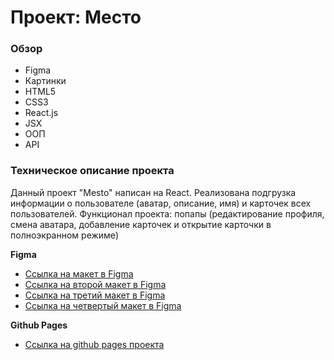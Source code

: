 # Проект: Место

### Обзор

* Figma
* Картинки
* HTML5
* CSS3
* React.js
* JSX
* ООП
* API

### Техническое описание проекта
Данный проект "Mesto" написан на React. Реализована подгрузка информации о пользователе (аватар, описание, имя) и карточек всех пользователей. Функционал проекта: попапы (редактирование профиля, смена аватара, добавление карточек и открытие карточки в полноэкранном режиме)

**Figma**

* [Ссылка на макет в Figma](https://www.figma.com/file/2cn9N9jSkmxD84oJik7xL7/JavaScript.-Sprint-4?node-id=0%3A1)
* [Ссылка на второй макет в Figma](https://www.figma.com/file/bjyvbKKJN2naO0ucURl2Z0/JavaScript.-Sprint-5?node-id=0%3A1)
* [Ссылка на третий макет в Figma](https://www.figma.com/file/kRVLKwYG3d1HGLvh7JFWRT/JavaScript.-Sprint-6?type=design&node-id=1124-73&mode=design&t=ue867aLu2dlZXgEH-0)
* [Ссылка на четвертый макет в Figma](https://www.figma.com/file/PSdQFRHoxXJFs2FH8IXViF/JavaScript-9-sprint?node-id=0%3A1)

**Github Pages**

* [Ссылка на github pages проекта](https://ras-svet.github.io/mesto-react/)